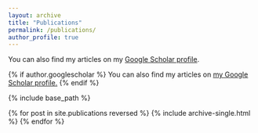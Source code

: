 ```yaml
---
layout: archive
title: "Publications"
permalink: /publications/
author_profile: true
---
```

You can also find my articles on my [Google Scholar profile](https://scholar.google.co.uk/citations?user=cZDL820AAAAJ&hl=en).

{% if author.googlescholar %}
  You can also find my articles on <u><a href="{{author.googlescholar}}">my Google Scholar profile</a>.</u>
{% endif %}

{% include base_path %}

{% for post in site.publications reversed %}
  {% include archive-single.html %}
{% endfor %}
